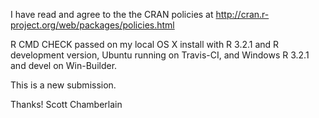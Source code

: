 I have read and agree to the the CRAN policies at 
http://cran.r-project.org/web/packages/policies.html

R CMD CHECK passed on my local OS X install with R 3.2.1 and
R development version, Ubuntu running on Travis-CI, and Windows
R 3.2.1 and devel on Win-Builder.

This is a new submission.

Thanks! 
Scott Chamberlain
